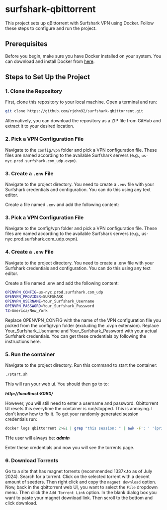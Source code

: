 # surfshark-qbittorrent

This project sets up qBittorrent with Surfshark VPN using Docker. Follow these steps to configure and run the project.

## Prerequisites

Before you begin, make sure you have Docker installed on your system. You can download and install Docker from [here](https://docs.docker.com/get-docker/).

## Steps to Set Up the Project

### 1. Clone the Repository

First, clone this repository to your local machine. Open a terminal and run:

```sh
git clone https://github.com/rjohn92/surfshark-qbittorrent.git
```

Alternatively, you can download the repository as a ZIP file from GitHub and extract it to your desired location.

### 2. Pick a VPN Configuration File

Navigate to the `config/vpn` folder and pick a VPN configuration file. These files are named according to the available Surfshark servers (e.g., `us-nyc.prod.surfshark.com_udp.ovpn`).

### 3. Create a `.env` File

Navigate to the project directory. You need to create a `.env` file with your Surfshark credentials and configuration. You can do this using any text editor.

Create a file named `.env` and add the following content:


### 3. Pick a VPN Configuration File
Navigate to the config/vpn folder and pick a VPN configuration file. These files are named according to the available Surfshark servers (e.g., us-nyc.prod.surfshark.com_udp.ovpn).

### 4. Create a `.env` File
Navigate to the project directory. You need to create a .env file with your Surfshark credentials and configuration. You can do this using any text editor.

Create a file named .env and add the following content:

```sh
OPENVPN_CONFIG=us-nyc.prod.surfshark.com_udp
OPENVPN_PROVIDER=SURFSHARK
OPENVPN_USERNAME=Your_Surfshark_Username
OPENVPN_PASSWORD=Your_Surfshark_Password
TZ=America/New_York
```
Replace OPENVPN_CONFIG with the name of the VPN configuration file you picked from the config/vpn folder (excluding the .ovpn extension). Replace Your_Surfshark_Username and Your_Surfshark_Password with your actual Surfshark credentials. You can get these credentials by following the instructions here.


### 5. Run the container
Navigate to the project directory. Run this command to start the container:

```sh
./start.sh
```

This will run your web ui. You should then go to to:

***http://localhost:8080/*** 

However, you will still need to enter a username and password. Qbittorrent UI resets this everytime the container is run/stopped. This is annoying. I don't know how to fix it. To get your randomly generated session credentials run:

```sh
docker logs qbittorrent 2>&1 | grep "this session: " | awk -F': ' '{print $2}'

```

THe user will always be: ***admin***

Enter these credentials and now you will see the torrents page. 


### 6. Download Torrents
Go to a site that has magnet torrents (recommended 1337x.to as of July 2024). Search for a torrent. Click on the selected torrent with a decent amount of seeders. Then right click and copy the `magnet download` option. Now, back in the qbittorrent web UI, you want to select the `File` dropdown menu. Then click the `Add Torrent Link` option. In the blank dialog box you want to paste your magnet download link. Then scroll to the bottom and click download.
